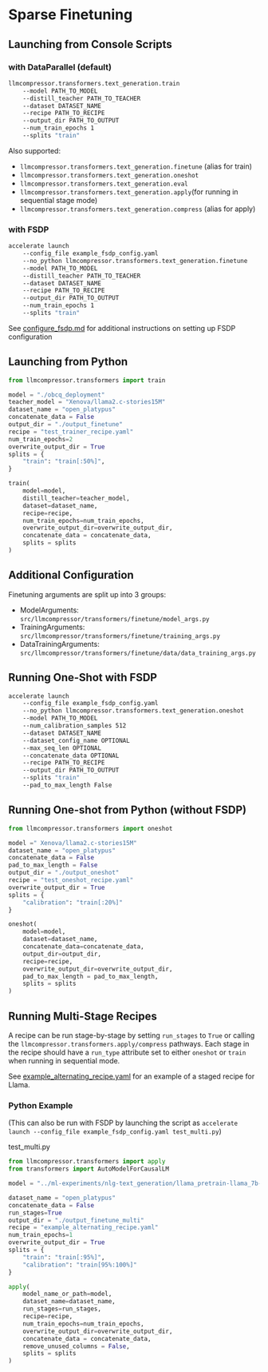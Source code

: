 # Sparse Finetuning

## Launching from Console Scripts

### with DataParallel (default)

```bash
llmcompressor.transformers.text_generation.train
    --model PATH_TO_MODEL
    --distill_teacher PATH_TO_TEACHER
    --dataset DATASET_NAME
    --recipe PATH_TO_RECIPE
    --output_dir PATH_TO_OUTPUT
    --num_train_epochs 1
    --splits "train"
```

Also supported:

* `llmcompressor.transformers.text_generation.finetune` (alias for train)
* `llmcompressor.transformers.text_generation.oneshot`
* `llmcompressor.transformers.text_generation.eval`
* `llmcompressor.transformers.text_generation.apply`(for running in sequential stage mode)
* `llmcompressor.transformers.text_generation.compress` (alias for apply)

### with FSDP

```bash
accelerate launch 
    --config_file example_fsdp_config.yaml 
    --no_python llmcompressor.transformers.text_generation.finetune
    --model PATH_TO_MODEL
    --distill_teacher PATH_TO_TEACHER
    --dataset DATASET_NAME
    --recipe PATH_TO_RECIPE
    --output_dir PATH_TO_OUTPUT
    --num_train_epochs 1
    --splits "train"
```

See [configure_fsdp.md](../../../../examples/finetuning/configure_fsdp.md) for additional instructions on setting up FSDP configuration

## Launching from Python

```python
from llmcompressor.transformers import train

model = "./obcq_deployment"
teacher_model = "Xenova/llama2.c-stories15M"
dataset_name = "open_platypus"
concatenate_data = False
output_dir = "./output_finetune"
recipe = "test_trainer_recipe.yaml"
num_train_epochs=2
overwrite_output_dir = True
splits = {
    "train": "train[:50%]",
}

train(
    model=model,
    distill_teacher=teacher_model,
    dataset=dataset_name,
    recipe=recipe,
    num_train_epochs=num_train_epochs,
    overwrite_output_dir=overwrite_output_dir,
    concatenate_data = concatenate_data,
    splits = splits
)
```

## Additional Configuration

Finetuning arguments are split up into 3 groups:

* ModelArguments: `src/llmcompressor/transformers/finetune/model_args.py`
* TrainingArguments: `src/llmcompressor/transformers/finetune/training_args.py`
* DataTrainingArguments: `src/llmcompressor/transformers/finetune/data/data_training_args.py`


## Running One-Shot with FSDP
```bash
accelerate launch 
    --config_file example_fsdp_config.yaml 
    --no_python llmcompressor.transformers.text_generation.oneshot
    --model PATH_TO_MODEL
    --num_calibration_samples 512
    --dataset DATASET_NAME
    --dataset_config_name OPTIONAL
    --max_seq_len OPTIONAL
    --concatenate_data OPTIONAL
    --recipe PATH_TO_RECIPE
    --output_dir PATH_TO_OUTPUT
    --splits "train"
    --pad_to_max_length False
```


## Running One-shot from Python (without FSDP)
```python
from llmcompressor.transformers import oneshot

model =" Xenova/llama2.c-stories15M"
dataset_name = "open_platypus"
concatenate_data = False
pad_to_max_length = False
output_dir = "./output_oneshot"
recipe = "test_oneshot_recipe.yaml"
overwrite_output_dir = True
splits = {
    "calibration": "train[:20%]"
}

oneshot(
    model=model,
    dataset=dataset_name,
    concatenate_data=concatenate_data,
    output_dir=output_dir,
    recipe=recipe,
    overwrite_output_dir=overwrite_output_dir,
    pad_to_max_length = pad_to_max_length,
    splits = splits
)
```

## Running Multi-Stage Recipes

A recipe can be run stage-by-stage by setting `run_stages` to `True` or calling the 
`llmcompressor.transformers.apply/compress` pathways. Each stage in the recipe should have 
a `run_type` attribute set to either `oneshot` or `train` when running in sequential 
mode.

See [example_alternating_recipe.yaml](../../../../examples/finetuning/example_alternating_recipe.yaml) for an example 
of a staged recipe for Llama. 

### Python Example
(This can also be run with FSDP by launching the script as `accelerate launch --config_file example_fsdp_config.yaml test_multi.py`)

test_multi.py
```python
from llmcompressor.transformers import apply
from transformers import AutoModelForCausalLM

model = "../ml-experiments/nlg-text_generation/llama_pretrain-llama_7b-base/dense/training"

dataset_name = "open_platypus"
concatenate_data = False
run_stages=True
output_dir = "./output_finetune_multi"
recipe = "example_alternating_recipe.yaml"
num_train_epochs=1
overwrite_output_dir = True
splits = {
    "train": "train[:95%]",
    "calibration": "train[95%:100%]"
}

apply(
    model_name_or_path=model,
    dataset_name=dataset_name,
    run_stages=run_stages,
    recipe=recipe,
    num_train_epochs=num_train_epochs,
    overwrite_output_dir=overwrite_output_dir,
    concatenate_data = concatenate_data,
    remove_unused_columns = False,
    splits = splits
)

```